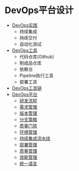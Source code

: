 
# DevOps平台设计



* [DevOps实践](/DevOps实践.md)
  * 持续集成
  * 持续交付
  * 自动化测试
* [DevOps工具](/DevOps工具.md)
  * 代码仓库(Github)
  * 制成品仓库
  * 依赖仓
  * Pipeline执行工具
  * 部署工具
* [DevOps工具链](/DevOps工具链.md)
* [DevOps平台](/DevOps平台.md)
  * [研发流程](/研发流程.md)
  * [需求管理](/需求管理.md)
  * [版本管理](/版本管理.md)
  * [分支策略](/分支策略.md)
  * [质量门禁](/质量门禁.md)
  * [环境管理](/环境管理.md)
  * [持续集成流水线](/持续集成流水线.md)
  * [部署管理](/部署管理.md)
  * [质量管理](/质量管理.md)
  * [效能管理](/效能管理.md)
  * [统一语言](/统一语言.md)

